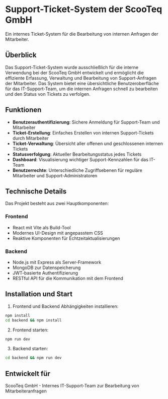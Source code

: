 # Support-Ticket-System der ScooTeq GmbH

Ein internes Ticket-System für die Bearbeitung von internen Anfragen der Mitarbeiter.

## Überblick

Das Support-Ticket-System wurde ausschließlich für die interne Verwendung bei der ScooTeq GmbH entwickelt und ermöglicht die effiziente Erfassung, Verwaltung und Bearbeitung von Support-Anfragen der Mitarbeiter. Das System bietet eine übersichtliche Benutzeroberfläche für das IT-Support-Team, um die internen Anfragen schnell zu bearbeiten und den Status von Tickets zu verfolgen.

## Funktionen

- **Benutzerauthentifizierung**: Sichere Anmeldung für Support-Team und Mitarbeiter
- **Ticket-Erstellung**: Einfaches Erstellen von internen Support-Tickets durch Mitarbeiter
- **Ticket-Verwaltung**: Übersicht aller offenen und geschlossenen internen Tickets
- **Statusverfolgung**: Aktueller Bearbeitungsstatus jedes Tickets
- **Dashboard**: Visualisierung wichtiger Support-Kennzahlen für das IT-Team
- **Benutzerrechte**: Unterschiedliche Zugriffsebenen für reguläre Mitarbeiter und Support-Administratoren

## Technische Details

Das Projekt besteht aus zwei Hauptkomponenten:

### Frontend

- React mit Vite als Build-Tool
- Modernes UI-Design mit angepasstem CSS
- Reaktive Komponenten für Echtzeitaktualisierungen

### Backend

- Node.js mit Express als Server-Framework
- MongoDB zur Datenspeicherung
- JWT-basierte Authentifizierung
- RESTful API für die Kommunikation mit dem Frontend

## Installation und Start

1. Frontend und Backend Abhängigkeiten installieren:

```bash
npm install
cd backend && npm install
```

2. Frontend starten:

```bash
npm run dev
```

3. Backend starten:

```bash
cd backend && npm run dev
```

## Entwickelt für

ScooTeq GmbH - Internes IT-Support-Team zur Bearbeitung von Mitarbeiteranfragen

